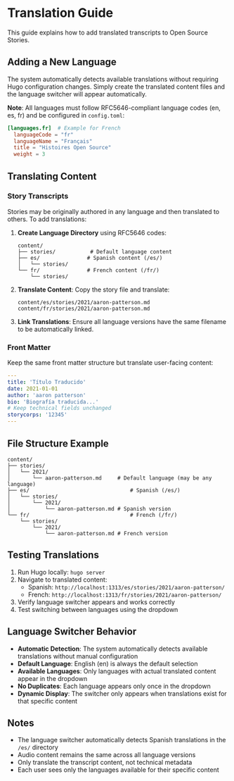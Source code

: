 # Translation Guide

This guide explains how to add translated transcripts to Open Source Stories.

## Adding a New Language

The system automatically detects available translations without requiring Hugo configuration changes. Simply create the translated content files and the language switcher will appear automatically.

**Note**: All languages must follow RFC5646-compliant language codes (en, es, fr) and be configured in `config.toml`:

```toml
[languages.fr]  # Example for French
  languageCode = "fr"
  languageName = "Français"
  title = "Histoires Open Source"
  weight = 3
```

## Translating Content

### Story Transcripts

Stories may be originally authored in any language and then translated to others. To add translations:

1. **Create Language Directory** using RFC5646 codes:

   ```
   content/
   ├── stories/           # Default language content
   ├── es/               # Spanish content (/es/)
   │   └── stories/
   └── fr/               # French content (/fr/)
       └── stories/
   ```

2. **Translate Content**: Copy the story file and translate:

   ```
   content/es/stories/2021/aaron-patterson.md
   content/fr/stories/2021/aaron-patterson.md
   ```

3. **Link Translations**: Ensure all language versions have the same filename to be automatically linked.

### Front Matter

Keep the same front matter structure but translate user-facing content:

```yaml
---
title: 'Título Traducido'
date: 2021-01-01
author: 'aaron patterson'
bio: 'Biografía traducida...'
# Keep technical fields unchanged
storycorps: '12345'
---
```

## File Structure Example

```
content/
├── stories/
│   └── 2021/
│       └── aaron-patterson.md     # Default language (may be any language)
├── es/                                # Spanish (/es/)
│   └── stories/
│       └── 2021/
│           └── aaron-patterson.md # Spanish version
└── fr/                                # French (/fr/)
    └── stories/
        └── 2021/
            └── aaron-patterson.md # French version
```

## Testing Translations

1. Run Hugo locally: `hugo server`
2. Navigate to translated content: 
   - Spanish: `http://localhost:1313/es/stories/2021/aaron-patterson/`
   - French: `http://localhost:1313/fr/stories/2021/aaron-patterson/`
3. Verify language switcher appears and works correctly
4. Test switching between languages using the dropdown

## Language Switcher Behavior

- **Automatic Detection**: The system automatically detects available translations without manual configuration
- **Default Language**: English (en) is always the default selection
- **Available Languages**: Only languages with actual translated content appear in the dropdown
- **No Duplicates**: Each language appears only once in the dropdown
- **Dynamic Display**: The switcher only appears when translations exist for that specific content

## Notes

- The language switcher automatically detects Spanish translations in the `/es/` directory
- Audio content remains the same across all language versions
- Only translate the transcript content, not technical metadata
- Each user sees only the languages available for their specific content
